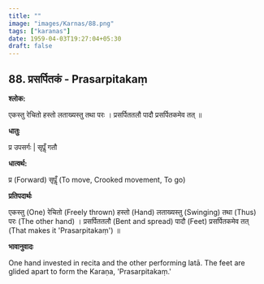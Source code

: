 ```yaml
---
title: ""
image: "images/Karnas/88.png"
tags: ["karanas"]
date: 1959-04-03T19:27:04+05:30
draft: false
---
```


## 88. प्रसर्पितकं - Prasarpitakaṃ

**श्लोक:**

एकस्तु रेचितो हस्तो लताख्यस्तु तथा परः । प्रसर्पिततलौ पादौ प्रसर्पितकमेव तत् ॥

**धातुः**

प्र उपसर्गः |
सृपॢँ गतौ

**धात्वर्थ:**

प्र (Forward)
सृपॢँ (To move, Crooked movement, To go)

**प्रतिपदार्थः**

एकस्तु (One) रेचितो (Freely thrown) हस्तो (Hand) लताख्यस्तु (Swinging) तथा (Thus) परः (The other hand) । प्रसर्पिततलौ (Bent and spread) पादौ (Feet) प्रसर्पितकमेव तत् (That makes it 'Prasarpitakaṃ') ॥

**भावानुवादः**

One hand invested in recita and the other performing latā. The feet are glided apart to form the Karaṇa, 'Prasarpitakaṃ.'